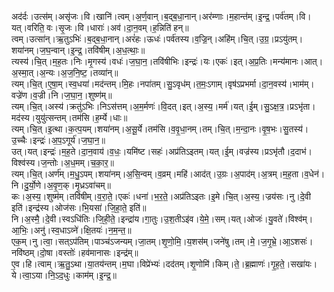 

  
अद॑र्दः।उत्स॑म्।असृ॑जः।वि।खानि॑।त्वम्।अ॒र्ण॒वान्।ब॒द्ब॒धा॒नान्।अर॑म्णाः।म॒हान्त॑म्।इ॒न्द्र॒।पर्व॑तम्।वि।यत्।वरिति॒ वः।सृ॒जः।वि।धाराः॑।अव॑।दा॒न॒वम्।ह॒न्निति॑ हन्॥  
त्वम्।उत्सा॑न्।ऋ॒तुऽभिः॑।ब॒द्ब॒धा॒नान्।अरं॑हः।ऊधः॑।पर्व॑तस्य।व॒ज्रि॒न्।अहि॑म्।चि॒त्।उ॒ग्र॒।प्रऽयु॑तम्।शया॑नम्।ज॒घ॒न्वान्।इ॒न्द्र॒।तवि॑षीम्।अ॒ध॒त्थाः॒॥  
त्यस्य॑।चि॒त्।म॒ह॒तः।निः।मृ॒गस्य॑।वधः॑।ज॒घा॒न॒।तवि॑षीभिः।इन्द्रः॑।यः।एकः॑।इत्।अ॒प्र॒तिः।मन्य॑मानः।आत्।अ॒स्मा॒त्।अ॒न्यः।अ॒ज॒नि॒ष्ट॒।तव्या॑न्॥  
त्यम्।चि॒त्।ए॒षा॒म्।स्व॒धया॑।मद॑न्तम्।मि॒हः।नपा॑तम्।सु॒ऽवृध॑म्।त॒मः॒ऽगाम्।वृष॑ऽप्रभर्मा।दा॒न॒वस्य॑।भाम॑म्।वज्रे॑ण।व॒ज्री।नि।ज॒घा॒न॒।शुष्ण॑म्॥  
त्यम्।चि॒त्।अस्य॑।क्रतु॑ऽभिः।निऽस॑त्तम्।अ॒म॒र्मणः॑।वि॒दत्।इत्।अ॒स्य॒।मर्म॑।यत्।ई॒म्।सु॒ऽक्ष॒त्र॒।प्रऽभृ॑ता।मद॑स्य।युयु॑त्सन्तम्।तम॑सि।ह॒र्म्ये।धाः॥  
त्यम्।चि॒त्।इ॒त्था।क॒त्प॒यम्।शया॑नम्।अ॒सू॒र्ये।तम॑सि।व॒वृ॒धा॒नम्।तम्।चि॒त्।म॒न्दा॒नः।वृ॒ष॒भः।सु॒तस्य॑।उ॒च्चैः।इन्द्रः॑।अ॒प॒ऽगूर्य॑।ज॒घा॒न॒॥  
उत्।यत्।इन्द्रः॑।म॒ह॒ते।दा॒न॒वाय॑।व॒धः॒।यमि॑ष्ट।सहः॑।अप्र॑तिऽइतम्।यत्।ई॒म्।वज्र॑स्य।प्रऽभृ॑तौ।द॒दाभ॑।विश्व॑स्य।ज॒न्तोः।अ॒ध॒मम्।च॒का॒र॒॥  
त्यम्।चि॒त्।अर्ण॑म्।म॒धु॒ऽपम्।शया॑नम्।अ॒सि॒न्वम्।व॒व्रम्।महि॑।आद॑त्।उ॒ग्रः।अ॒पाद॑म्।अ॒त्रम्।म॒ह॒ता।व॒धेन॑।नि।दु॒र्यो॒णे।अ॒वृ॒ण॒क्।मृ॒ध्रऽवा॑चम्॥  
कः।अ॒स्य॒।शुष्म॑म्।तवि॑षीम्।व॒रा॒ते॒।एकः॑।धना॑।भ॒र॒ते॒।अप्र॑तिऽइतः।इ॒मे।चि॒त्।अ॒स्य॒।ज्रय॑सः।नु।दे॒वी इति॑।इन्द्र॑स्य।ओज॑सः।भि॒यसा॑।जि॒हा॒ते॒ इति॑॥  
नि।अ॒स्मै॒।दे॒वी।स्वऽधि॑तिः।जि॒ही॒ते॒।इन्द्रा॑य।गा॒तुः।उ॒श॒तीऽइ॑व।ये॒मे॒।सम्।यत्।ओजः॑।यु॒वते॑।विश्व॑म्।आ॒भिः॒।अनु॑।स्व॒धाऽव्ने॑।क्षि॒तयः॑।न॒म॒न्त॒॥  
एक॒म्।नु।त्वा॒।सत्ऽप॑तिम्।पाञ्च॑ऽजन्यम्।जा॒तम्।शृ॒णो॒मि॒।य॒शस॑म्।जने॑षु।तम्।मे॒।ज॒गृ॒भ्रे॒।आ॒ऽशसः॑।नवि॑ष्ठम्।दो॒षा।वस्तोः॑।हव॑मानासः।इन्द्र॑म्॥  
ए॒व।हि।त्वाम्।ऋ॒तु॒ऽथा।या॒तय॑न्तम्।म॒घा।विप्रे॑भ्यः॑।दद॑तम्।शृ॒णोमि॑।किम्।ते॒।ब्र॒ह्माणः॑।गृ॒ह॒ते॒।सखा॑यः।ये।त्वा॒ऽया।नि॒ऽद॒धुः।काम॑म्।इ॒न्द्र॒॥  
